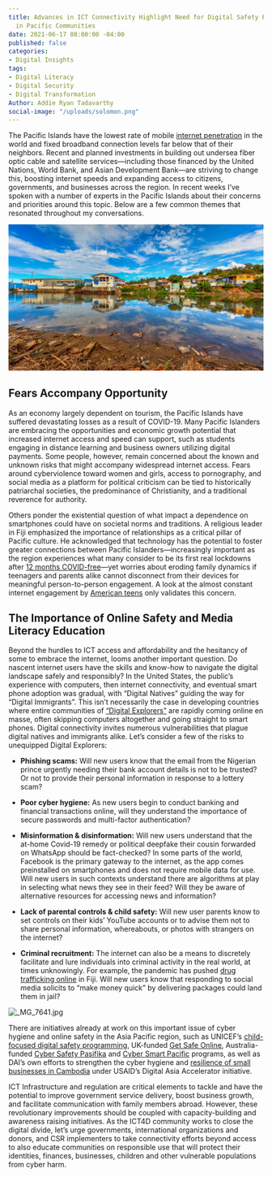 ```yaml
---
title: Advances in ICT Connectivity Highlight Need for Digital Safety Preparedness
  in Pacific Communities
date: 2021-06-17 08:00:00 -04:00
published: false
categories:
- Digital Insights
tags:
- Digital Literacy
- Digital Security
- Digital Transformation
Author: Addie Ryan Tadavarthy
social-image: "/uploads/solomon.png"
---
```


The Pacific Islands have the lowest rate of mobile [internet penetration](https://www.pacificislandtimes.com/post/2020/01/04/the-connectivity-gap-in-the-pacific) in the world and fixed broadband connection levels far below that of their neighbors. Recent and planned investments in building out undersea fiber optic cable and satellite services—including those financed by the United Nations, World Bank, and Asian Development Bank—are striving to change this, boosting internet speeds and expanding access to citizens, governments, and businesses across the region. In recent weeks I’ve spoken with a number of experts in the Pacific Islands about their concerns and priorities around this topic. Below are a few common themes that resonated throughout my conversations.

<!--more-->

![solomon.png](/uploads/solomon.png)

## Fears Accompany Opportunity

As an economy largely dependent on tourism, the Pacific Islands have suffered devastating losses as a result of COVID-19. Many Pacific Islanders are embracing the opportunities and economic growth potential that increased internet access and speed can support, such as students engaging in distance learning and business owners utilizing digital payments. Some people, however, remain concerned about the known and unknown risks that might accompany widespread internet access. Fears around cyberviolence toward women and girls, access to pornography, and social media as a platform for political criticism can be tied to historically patriarchal societies, the predominance of Christianity, and a traditional reverence for authority.

Others ponder the existential question of what impact a dependence on smartphones could have on societal norms and traditions. A religious leader in Fiji emphasized the importance of relationships as a critical pillar of Pacific culture. He acknowledged that technology has the potential to foster greater connections between Pacific Islanders—increasingly important as the region experiences what many consider to be its first real lockdowns after [12 months COVID-free](https://theconversation.com/the-pacific-went-a-year-without-covid-now-its-all-under-threat-158963)—yet worries about eroding family dynamics if teenagers and parents alike cannot disconnect from their devices for meaningful person-to-person engagement. A look at the almost constant internet engagement by [American teens](https://www.theatlantic.com/family/archive/2018/08/screen-time-parents-teens/568081/)  only validates this concern.

## The Importance of Online Safety and Media Literacy Education

Beyond the hurdles to ICT access and affordability and the hesitancy of some to embrace the internet, looms another important question. Do nascent internet users have the skills and know-how to navigate the digital landscape safely and responsibly? In the United States, the public’s experience with computers, then internet connectivity, and eventual smart phone adoption was gradual, with “Digital Natives” guiding the way for “Digital Immigrants”. This isn’t necessarily the case in developing countries where entire communities of [“Digital Explorers”](https://dai-global-digital.com/beyond-features-designing-for-the-worlds-digital-explorers.html) are rapidly coming online en masse, often skipping computers altogether and going straight to smart phones. Digital connectivity invites numerous vulnerabilities that plague digital natives and immigrants alike. Let’s consider a few of the risks to unequipped Digital Explorers:

* **Phishing scams:** Will new users know that the email from the Nigerian prince urgently needing their bank account details is not to be trusted? Or not to provide their personal information in response to a lottery scam?

* **Poor cyber hygiene:** As new users begin to conduct banking and financial transactions online, will they understand the importance of secure passwords and multi-factor authentication?

* **Misinformation & disinformation:** Will new users understand that the at-home Covid-19 remedy or political deepfake their cousin forwarded on WhatsApp should be fact-checked? In some parts of the world, Facebook is the primary gateway to the internet, as the app comes preinstalled on smartphones and does not require mobile data for use. Will new users in such contexts understand there are algorithms at play in selecting what news they see in their feed? Will they be aware of alternative resources for accessing news and information?

* **Lack of parental controls & child safety:** Will new user parents know to set controls on their kids’ YouTube accounts or to advise them not to share personal information, whereabouts, or photos with strangers on the internet?

* **Criminal recruitment:** The internet can also be a means to discretely facilitate and lure individuals into criminal activity in the real world, at times unknowingly. For example, the pandemic has pushed [drug trafficking online](https://www.fijitimes.com/illegal-drugs-trade-goes-digital-for-pandemic/) in Fiji. Will new users know that responding to social media solicits to “make money quick” by delivering packages could land them in jail?

![_MG_7641.jpg](/uploads/_MG_7641.jpg)

There are initiatives already at work on this important issue of cyber hygiene and online safety in the Asia Pacific region, such as UNICEF’s [child-focused digital safety programming](https://www.unicef.org/pacificislands/press-releases/make-digital-world-safer-children-while-increasing-online-access-benefit-most), UK-funded [Get Safe Online](https://www.getsafeonline.org/), Australia-funded [Cyber Safety Pasifika](https://www.cybersafetypasifika.org/) and [Cyber Smart Pacific](https://pacificonline.org/cyber-smart-pacific/) programs, as well as DAI’s own efforts to strengthen the cyber hygiene and [resilience of small businesses in Cambodia](https://dai-global-digital.com/staying-safe-online.html) under USAID’s Digital Asia Accelerator initiative.

ICT Infrastructure and regulation are critical elements to tackle and have the potential to improve government service delivery, boost business growth, and facilitate communication with family members abroad. However, these revolutionary improvements should be coupled with capacity-building and awareness raising initiatives. As the ICT4D community works to close the digital divide, let’s urge governments, international organizations and donors, and CSR implementers to take connectivity efforts beyond access to also educate communities on responsible use that will protect their identities, finances, businesses, children and other vulnerable populations from cyber harm.